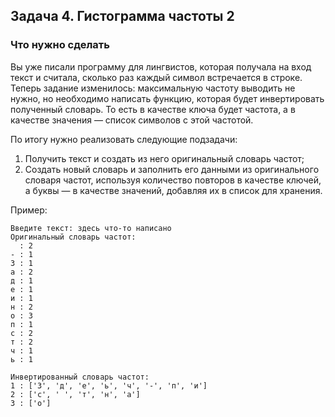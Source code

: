 ## Задача 4. Гистограмма частоты 2
### Что нужно сделать
Вы уже писали программу для лингвистов, которая получала на вход текст и считала, сколько раз каждый символ встречается в строке. Теперь задание изменилось: максимальную частоту выводить не нужно, но необходимо написать функцию, которая будет инвертировать полученный словарь. То есть в качестве ключа будет частота, а в качестве значения — список символов с этой частотой. 

По итогу нужно реализовать следующие подзадачи:
 1. Получить текст и создать из него оригинальный словарь частот;
 2. Создать новый словарь и заполнить его данными из оригинального словаря частот, используя количество повторов в качестве ключей, а буквы — в качестве значений, добавляя их в список для хранения.

Пример:

```
Введите текст: здесь что-то написано
Оригинальный словарь частот:
  : 2
- : 1
З : 1
а : 2
д : 1
е : 1
и : 1
н : 2
о : 3
п : 1
с : 2
т : 2
ч : 1
ь : 1

Инвертированный словарь частот:
1 : ['З', 'д', 'е', 'ь', 'ч', '-', 'п', 'и']
2 : ['с', ' ', 'т', 'н', 'а']
3 : ['о']
```
